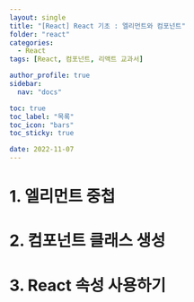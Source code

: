 ```yaml
---
layout: single
title: "[React] React 기초 : 엘리먼트와 컴포넌트"
folder: "react"
categories:
  - React
tags: [React, 컴포넌트, 리액트 교과서]

author_profile: true
sidebar:
  nav: "docs"

toc: true
toc_label: "목록"
toc_icon: "bars"
toc_sticky: true

date: 2022-11-07
---
```


# 1. 엘리먼트 중첩

# 2. 컴포넌트 클래스 생성

# 3. React 속성 사용하기
